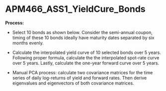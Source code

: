 # APM466_ASS1_YieldCure_Bonds

**Process:**
- Select 10 bonds as shown below. Consider the semi-annual coupon, timing of these 10 bonds ideally have maturity dates separated by six months evenly.

- Calculate the interpolated yield curve of 10 selected bonds over 5 years. Following proper formula, calculate the the interpolated spot-rate curve over 5 years. Lastly, calculate the one-year forward curve over 5 years.

- Manual PCA process: calculate two covariance matrices for the time series of daily log-returns of yield and forward rates. Then derive eigenvalues and eigenvectors of both covariance matrices.
